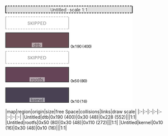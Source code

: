 ![memory map diagram](test_generate_doc_example_normal_redux.png)
|map|region|origin|size|free Space|collisions|links|draw scale|
|:-|:-|:-|:-|:-|:-|:-|:-|
|Untitled|<span style='color:(58, 16, 26)'>dtb</span>|0x190 (400)|0x30 (48)|0x228 (552)|||1:1|
|Untitled|<span style='color:(50, 6, 32)'>rootfs</span>|0x50 (80)|0x30 (48)|0x110 (272)|||1:1|
|Untitled|<span style='color:(13, 3, 27)'>kernel</span>|0x10 (16)|0x30 (48)|0x10 (16)|||1:1|
